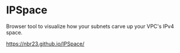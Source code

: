 # IPSpace
Browser tool to visualize how your subnets carve up your VPC's IPv4 space.

https://nbr23.github.io/IPSpace/
